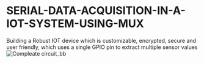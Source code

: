 # SERIAL-DATA-ACQUISITION-IN-A-IOT-SYSTEM-USING-MUX
Building a Robust IOT device which is customizable, encrypted, secure and user friendly, which uses a single GPIO pin to extract multiple sensor values
![Compleate circuit_bb](https://user-images.githubusercontent.com/45328696/147944027-f61925b9-c08c-43a2-a621-4a4b255f1b55.png)
